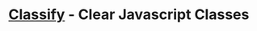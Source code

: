 [Classify](http://www.closedinterval.com/classify) - Clear Javascript Classes
==================================================
